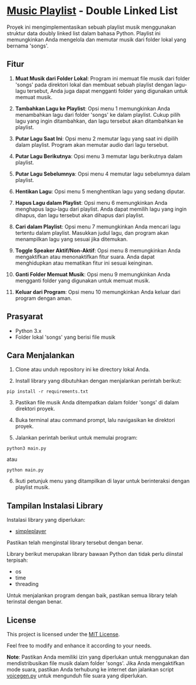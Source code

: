 # [Music Playlist](https://github.com/tantowijh/Music-Playlist) - Double Linked List

Proyek ini mengimplementasikan sebuah playlist musik menggunakan struktur data doubly linked list dalam bahasa Python. Playlist ini memungkinkan Anda mengelola dan memutar musik dari folder lokal yang bernama 'songs'.

## Fitur

1. **Muat Musik dari Folder Lokal**: Program ini memuat file musik dari folder 'songs' pada direktori lokal dan membuat sebuah playlist dengan lagu-lagu tersebut, Anda juga dapat mengganti folder yang digunakan untuk memuat musik.

2. **Tambahkan Lagu ke Playlist**: Opsi menu 1 memungkinkan Anda menambahkan lagu dari folder 'songs' ke dalam playlist. Cukup pilih lagu yang ingin ditambahkan, dan lagu tersebut akan ditambahkan ke playlist.

3. **Putar Lagu Saat Ini**: Opsi menu 2 memutar lagu yang saat ini dipilih dalam playlist. Program akan memutar audio dari lagu tersebut.

4. **Putar Lagu Berikutnya**: Opsi menu 3 memutar lagu berikutnya dalam playlist.

5. **Putar Lagu Sebelumnya**: Opsi menu 4 memutar lagu sebelumnya dalam playlist.

6. **Hentikan Lagu**: Opsi menu 5 menghentikan lagu yang sedang diputar.

7. **Hapus Lagu dalam Playlist**: Opsi menu 6 memungkinkan Anda menghapus lagu-lagu dari playlist. Anda dapat memilih lagu yang ingin dihapus, dan lagu tersebut akan dihapus dari playlist.

8. **Cari dalam Playlist**: Opsi menu 7 memungkinkan Anda mencari lagu tertentu dalam playlist. Masukkan judul lagu, dan program akan menampilkan lagu yang sesuai jika ditemukan.

9. **Toggle Speaker Aktif/Non-Aktif**: Opsi menu 8 memungkinkan Anda mengaktifkan atau menonaktifkan fitur suara. Anda dapat menghidupkan atau mematikan fitur ini sesuai keinginan.

10. **Ganti Folder Memuat Musik**: Opsi menu 9 memungkinkan Anda mengganti folder yang digunakan untuk memuat musik.

10. **Keluar dari Program**: Opsi menu 10 memungkinkan Anda keluar dari program dengan aman.

## Prasyarat

- Python 3.x
- Folder lokal 'songs' yang berisi file musik

## Cara Menjalankan

1. Clone atau unduh repository ini ke directory lokal Anda.

2. Install library yang dibutuhkan dengan menjalankan perintah berikut:

```
pip install -r requirements.txt
```

3. Pastikan file musik Anda ditempatkan dalam folder 'songs' di dalam direktori proyek.

4. Buka terminal atau command prompt, lalu navigasikan ke direktori proyek.

5. Jalankan perintah berikut untuk memulai program:

```
python3 main.py
```
atau
```
python main.py
```

6. Ikuti petunjuk menu yang ditampilkan di layar untuk berinteraksi dengan playlist musik.

## Tampilan Instalasi Library

Instalasi library yang diperlukan:

- [simpleplayer](https://pypi.org/project/simpleplayer/0.0.2/)

Pastikan telah menginstal library tersebut dengan benar.

Library berikut merupakan library bawaan Python dan tidak perlu diinstal terpisah:

- os
- time
- threading

Untuk menjalankan program dengan baik, pastikan semua library telah terinstal dengan benar.

## License

This project is licensed under the [MIT License](LICENSE).

Feel free to modify and enhance it according to your needs.

**Note**: Pastikan Anda memiliki izin yang diperlukan untuk menggunakan dan mendistribusikan file musik dalam folder 'songs'. Jika Anda mengaktifkan mode suara, pastikan Anda terhubung ke internet dan jalankan script [voicegen.py](voicegen.py) untuk mengunduh file suara yang diperlukan.